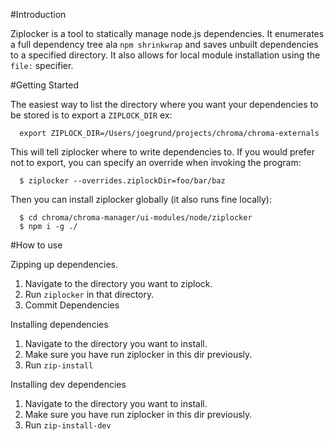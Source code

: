 #Introduction

Ziplocker is a tool to statically manage node.js dependencies. It enumerates a full dependency tree ala `npm shrinkwrap`
and saves unbuilt dependencies to a specified directory. It also allows for local module installation using the
`file:` specifier.

#Getting Started

The easiest way to list the directory where you want your dependencies to be stored is to export a `ZIPLOCK_DIR` ex:

  ```
    export ZIPLOCK_DIR=/Users/joegrund/projects/chroma/chroma-externals
  ```

This will tell ziplocker where to write dependencies to. If you would prefer not to export, you can specify an override
when invoking the program:

  ```
    $ ziplocker --overrides.ziplockDir=foo/bar/baz
  ```

Then you can install ziplocker globally (it also runs fine locally):

  ```
    $ cd chroma/chroma-manager/ui-modules/node/ziplocker
    $ npm i -g ./
  ```

#How to use

Zipping up dependencies.

  1. Navigate to the directory you want to ziplock.
  2. Run `ziplocker` in that directory.
  3. Commit Dependencies

Installing dependencies

  1. Navigate to the directory you want to install.
  2. Make sure you have run ziplocker in this dir previously.
  3. Run `zip-install`

Installing dev dependencies

  1. Navigate to the directory you want to install.
  2. Make sure you have run ziplocker in this dir previously.
  3. Run `zip-install-dev`
